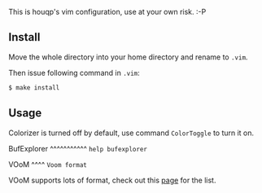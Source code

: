 This is houqp's vim configuration, use at your own risk. :-P

Install
-------

Move the whole directory into your home directory and rename to `.vim`. 

Then issue following command in `.vim`:

```bash
$ make install
```

Usage
-----

Colorizer is turned off by default, use command `ColorToggle` to turn it on.


BufExplorer
^^^^^^^^^^^
`help bufexplorer`

VOoM
^^^^
`Voom format`

VOoM supports lots of format, check out this [page](http://vim-voom.github.com) for the list.

